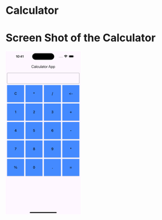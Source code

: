 # Calculator

# Screen Shot of the Calculator 

<img src="./assets/images/Simulator%20Screenshot%20-%20iPhone%2015%20Pro%20Max%20-%202024-12-10%20at%2010.41.40.png" alt="Calculator Screenshot" width="200">
